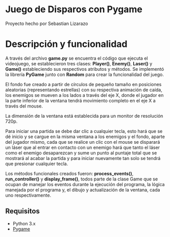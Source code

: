 # Juego de Disparos con Pygame
Proyecto hecho por Sebastian Lizarazo

# Descripción y funcionalidad
A través del archivo **game.py** se encuentra el código que ejecuta el videojuego, se establecieron tres clases:
**Player()**, **Enemy()**, **Laser()** y **Game()** estableciendo sus respectivos atributos y métodos. Se implementó la librería **PyGame** junto con **Random** para crear la funcionalidad del juego.

El fondo fue creado a partir de círculos de pequeño tamaño en posiciones aleatorias (representando estrellas) con su respectiva animación de caída, los enemigos se mueven a los lados a través del eje X, donde el jugador en la parte inferior de la ventana tendrá movimiento completo en el eje X a través del mouse.

La dimensión de la ventana está establecida para un monitor de resolución 720p.

Para iniciar una partida se debe dar clic a cualquier tecla, esto hará que se dé inicio y se cargue en la misma ventana a los enemigos y el fondo, aparte del jugador mismo, cada que se realice un clic con el mouse se disparará un láser que al entrar en contacto con un enemigo hará que tanto el láser como el enemigo desaparezcan y sume un punto al puntaje total que se mostrará al acabar la partida y para iniciar nuevamente tan solo se tendrá que presionar cualquier tecla.

Los métodos funcionales creados fueron: **process_events()**, **run_controller()** y **display_frame()**, todos parte de la clase Game que se ocupan de manejar los eventos durante la ejecución del programa, la lógica manejada por el programa y, el dibujo y actualización de la ventana, cada uno respectivamente.

## Requisitos
- Python 3.x
- [Pygame](https://www.pygame.org/)  
  

